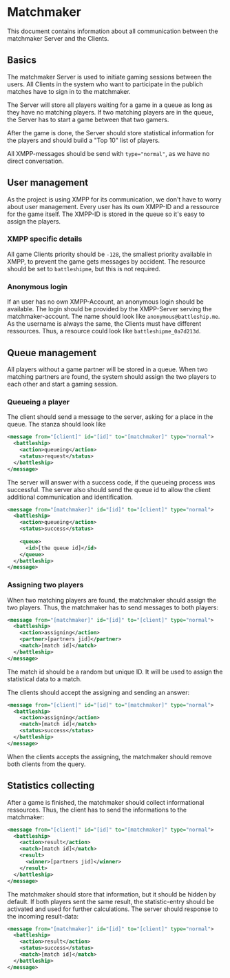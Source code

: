 # Matchmaker

This document contains information about all communication between the matchmaker Server and the Clients.

## Basics

The matchmaker Server is used to initiate gaming sessions between the users. All Clients in the system who want to participate in the publich matches have to sign in to the matchmaker.

The Server will store all players waiting for a game in a queue as long as they have no matching players. If two matching players are in the queue, the Server has to start a game between that two gamers.

After the game is done, the Server should store statistical information for the players and should build a "Top 10" list of players.

All XMPP-messages should be send with ```type="normal"```, as we have no direct conversation.

## User management

As the project is using XMPP for its communication, we don't have to worry about user management. Every user has its own XMPP-ID and a ressource for the game itself. The XMPP-ID is stored in the queue so it's easy to assign the players.


### XMPP specific details

All game Clients priority should be ```-128```, the smallest priority available in XMPP, to prevent the game gets messages by accident. The resource should be set to ```battleshipme```, but this is not required.

### Anonymous login

If an user has no own XMPP-Account, an anonymous login should be available. The login should be provided by the XMPP-Server serving the matchmaker-account. The name should look like ```anonymous@battleship.me```. As the username is always the same, the Clients must have different ressources. Thus, a resource could look like ```battleshipme_0a7d213d```.

## Queue management

All players without a game partner will be stored in a queue. When two matching partners are found, the system should assign the two players to each other and start a gaming session.

### Queueing a player

The client should send a message to the server, asking for a place in the queue. The stanza should look like

```xml
<message from="[client]" id="[id]" to="[matchmaker]" type="normal">
  <battleship>
    <action>queueing</action>
    <status>request</status>
  </battleship>
</message>
```

The server will answer with a success code, if the queueing process was successful. The server also should send the queue id to allow the client additional communication and identification.

```xml
<message from="[matchmaker]" id="[id]" to="[client]" type="normal">
  <battleship>
    <action>queueing</action>
    <status>success</status>
    
    <queue>
      <id>[the queue id]</id>
    </queue>
  </battleship>
</message>
```

### Assigning two players

When two matching players are found, the matchmaker should assign the two players. Thus, the matchmaker has to send messages to both players:

```xml
<message from="[matchmaker]" id="[id]" to="[client]" type="normal">
  <battleship>
    <action>assigning</action>
    <partner>[partners jid]</partner>
    <match>[match id]</match>
  </battleship>
</message>
```

The match id should be a random but unique ID. It will be used to assign the statistical data to a match.

The clients should accept the assigning and sending an answer:

```xml
<message from="[client]" id="[id]" to="[matchmaker]" type="normal">
  <battleship>
    <action>assigning</action>
    <match>[match id]</match>
    <status>success</status>
  </battleship>
</message>
```

When the clients accepts the assigning, the matchmaker should remove both clients from the query.

## Statistics collecting

After a game is finished, the matchmaker should collect informational ressources. Thus, the client has to send the informations to the matchmaker:

```xml
<message from="[client]" id="[id]" to="[matchmaker]" type="normal">
  <battleship>
    <action>result</action>
    <match>[match id]</match>
    <result>
      <winner>[partners jid]</winner>
    </result>
  </battleship>
</message>
```

The matchmaker should store that information, but it should be hidden by default. If both players sent the same result, the statistic-entry should be activated and used for further calculations. The server should response to the incoming result-data:

```xml
<message from="[matchmaker]" id="[id]" to="[client]" type="normal">
  <battleship>
    <action>result</action>
    <status>success</status>
    <match>[match id]</match>
  </battleship>
</message>
```
